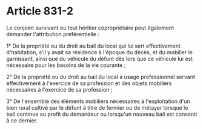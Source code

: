 # Article 831-2

<p>   Le conjoint survivant ou tout héritier copropriétaire peut également demander l'attribution préférentielle :</p><p>   1° De la propriété ou du droit au bail du local qui lui sert effectivement d'habitation, s'il y avait sa résidence à l'époque du décès, et du mobilier le garnissant, ainsi que du véhicule du défunt dès lors que ce véhicule lui est nécessaire pour les besoins de la vie courante  ;</p><p>   2° De la propriété ou du droit au bail du local à usage professionnel servant effectivement à l'exercice de sa profession et des objets mobiliers nécessaires à l'exercice de sa profession  ;</p><p>   3° De l'ensemble des éléments mobiliers nécessaires à l'exploitation d'un bien rural cultivé par le défunt à titre de fermier ou de métayer lorsque le bail continue au profit du demandeur ou lorsqu'un nouveau bail est consenti à ce dernier.</p>